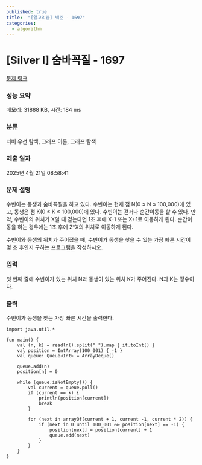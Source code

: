 ```yaml
---
published: true
title:  "[알고리즘] 백준 - 1697"
categories:
  - algorithm
---
```


# [Silver I] 숨바꼭질 - 1697

[문제 링크](https://www.acmicpc.net/problem/1697)

### 성능 요약

메모리: 31888 KB, 시간: 184 ms

### 분류

너비 우선 탐색, 그래프 이론, 그래프 탐색

### 제출 일자

2025년 4월 21일 08:58:41

### 문제 설명

<p>수빈이는 동생과 숨바꼭질을 하고 있다. 수빈이는 현재 점 N(0 ≤ N ≤ 100,000)에 있고, 동생은 점 K(0 ≤ K ≤ 100,000)에 있다. 수빈이는 걷거나 순간이동을 할 수 있다. 만약, 수빈이의 위치가 X일 때 걷는다면 1초 후에 X-1 또는 X+1로 이동하게 된다. 순간이동을 하는 경우에는 1초 후에 2*X의 위치로 이동하게 된다.</p>

<p>수빈이와 동생의 위치가 주어졌을 때, 수빈이가 동생을 찾을 수 있는 가장 빠른 시간이 몇 초 후인지 구하는 프로그램을 작성하시오.</p>

### 입력

 <p>첫 번째 줄에 수빈이가 있는 위치 N과 동생이 있는 위치 K가 주어진다. N과 K는 정수이다.</p>

### 출력

 <p>수빈이가 동생을 찾는 가장 빠른 시간을 출력한다.</p>

~~~
import java.util.*

fun main() {
    val (n, k) = readln().split(" ").map { it.toInt() }
    val position = IntArray(100_001) { -1 }
    val queue: Queue<Int> = ArrayDeque()

    queue.add(n)
    position[n] = 0

    while (queue.isNotEmpty()) {
        val current = queue.poll()
        if (current == k) {
            println(position[current])
            break
        }

        for (next in arrayOf(current + 1, current -1, current * 2)) {
            if (next in 0 until 100_001 && position[next] == -1) {
                position[next] = position[current] + 1
                queue.add(next)
            }
        }
    }
}
~~~